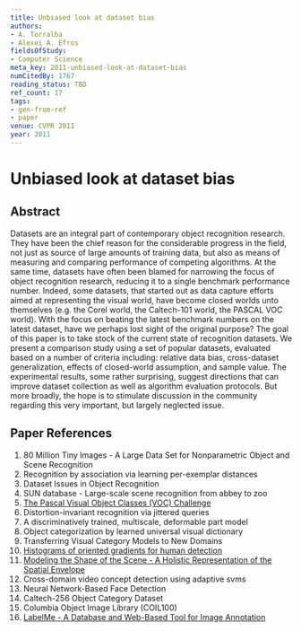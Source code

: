```yaml
---
title: Unbiased look at dataset bias
authors:
- A. Torralba
- Alexei A. Efros
fieldsOfStudy:
- Computer Science
meta_key: 2011-unbiased-look-at-dataset-bias
numCitedBy: 1767
reading_status: TBD
ref_count: 17
tags:
- gen-from-ref
- paper
venue: CVPR 2011
year: 2011
---
```


# Unbiased look at dataset bias

## Abstract

Datasets are an integral part of contemporary object recognition research. They have been the chief reason for the considerable progress in the field, not just as source of large amounts of training data, but also as means of measuring and comparing performance of competing algorithms. At the same time, datasets have often been blamed for narrowing the focus of object recognition research, reducing it to a single benchmark performance number. Indeed, some datasets, that started out as data capture efforts aimed at representing the visual world, have become closed worlds unto themselves (e.g. the Corel world, the Caltech-101 world, the PASCAL VOC world). With the focus on beating the latest benchmark numbers on the latest dataset, have we perhaps lost sight of the original purpose? The goal of this paper is to take stock of the current state of recognition datasets. We present a comparison study using a set of popular datasets, evaluated based on a number of criteria including: relative data bias, cross-dataset generalization, effects of closed-world assumption, and sample value. The experimental results, some rather surprising, suggest directions that can improve dataset collection as well as algorithm evaluation protocols. But more broadly, the hope is to stimulate discussion in the community regarding this very important, but largely neglected issue.

## Paper References

1. 80 Million Tiny Images - A Large Data Set for Nonparametric Object and Scene Recognition
2. Recognition by association via learning per-exemplar distances
3. Dataset Issues in Object Recognition
4. SUN database - Large-scale scene recognition from abbey to zoo
5. [The Pascal Visual Object Classes (VOC) Challenge](2009-the-pascal-visual-object-classes-voc-challenge)
6. Distortion-invariant recognition via jittered queries
7. A discriminatively trained, multiscale, deformable part model
8. Object categorization by learned universal visual dictionary
9. Transferring Visual Category Models to New Domains
10. [Histograms of oriented gradients for human detection](2005-histograms-of-oriented-gradients-for-human-detection)
11. [Modeling the Shape of the Scene - A Holistic Representation of the Spatial Envelope](2004-modeling-the-shape-of-the-scene-a-holistic-representation-of-the-spatial-envelope)
12. Cross-domain video concept detection using adaptive svms
13. Neural Network-Based Face Detection
14. Caltech-256 Object Category Dataset
15. Columbia Object Image Library (COIL100)
16. [LabelMe - A Database and Web-Based Tool for Image Annotation](2007-labelme-a-database-and-web-based-tool-for-image-annotation)
